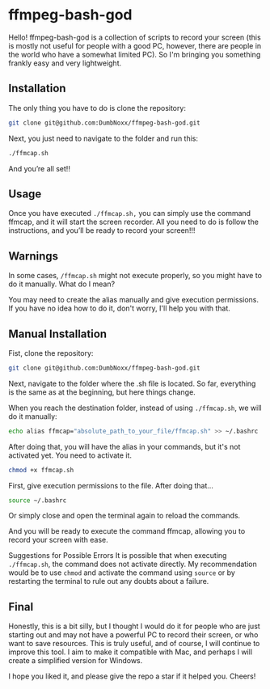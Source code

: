 # ffmpeg-bash-god

Hello! ffmpeg-bash-god is a collection of scripts to record your screen (this is mostly not useful for people with a good PC, however, there are people in the world who have a somewhat limited PC). So I'm bringing you something frankly easy and very lightweight.

## Installation

The only thing you have to do is clone the repository:
```bash
git clone git@github.com:DumbNoxx/ffmpeg-bash-god.git
```
Next, you just need to navigate to the folder and run this:

```bash
./ffmcap.sh
```

And you’re all set!!

## Usage
Once you have executed `./ffmcap.sh,` you can simply use the command ffmcap, and it will start the screen recorder. All you need to do is follow the instructions, and you’ll be ready to record your screen!!!

## Warnings
In some cases, `/ffmcap.sh` might not execute properly, so you might have to do it manually. What do I mean?

You may need to create the alias manually and give execution permissions. If you have no idea how to do it, don't worry, I'll help you with that.

## Manual Installation
Fist, clone the repository:

```bash
git clone git@github.com:DumbNoxx/ffmpeg-bash-god.git
```
Next, navigate to the folder where the .sh file is located. So far, everything is the same as at the beginning, but here things change.

When you reach the destination folder, instead of using `./ffmcap.sh`, we will do it manually:

```bash
echo alias ffmcap="absolute_path_to_your_file/ffmcap.sh" >> ~/.bashrc
```
After doing that, you will have the alias in your commands, but it's not activated yet. You need to activate it.

```bash
chmod +x ffmcap.sh
```

First, give execution permissions to the file. After doing that...
```bash
source ~/.bashrc
```

Or simply close and open the terminal again to reload the commands.

And you will be ready to execute the command ffmcap, allowing you to record your screen with ease.

Suggestions for Possible Errors
It is possible that when executing `./ffmcap.sh`, the command does not activate directly. My recommendation would be to use `chmod` and activate the command using `source` or by restarting the terminal to rule out any doubts about a failure.

## Final
Honestly, this is a bit silly, but I thought I would do it for people who are just starting out and may not have a powerful PC to record their screen, or who want to save resources. This is truly useful, and of course, I will continue to improve this tool. I aim to make it compatible with Mac, and perhaps I will create a simplified version for Windows.

I hope you liked it, and please give the repo a star if it helped you. Cheers!

